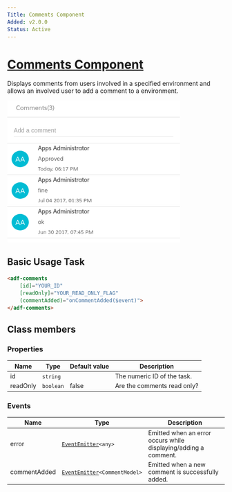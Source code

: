 ```yaml
---
Title: Comments Component
Added: v2.0.0
Status: Active
---
```


# [Comments Component](../../../lib/core/src/lib/comments/comments.component.ts "Defined in comments.component.ts")

Displays comments from users involved in a specified environment and allows an involved user to add a comment to a environment.

![adf-comments](../../docassets/images/adf-comments.png)

## Basic Usage Task

```html
<adf-comments
    [id]="YOUR_ID"
    [readOnly]="YOUR_READ_ONLY_FLAG"
    (commentAdded)="onCommentAdded($event)">
</adf-comments>
```

## Class members

### Properties

| Name     | Type      | Default value | Description                 |
| -------- | --------- | ------------- | --------------------------- |
| id       | `string`  |               | The numeric ID of the task. |
| readOnly | `boolean` | false         | Are the comments read only? |

### Events

| Name         | Type                                                                        | Description                                       |
| ------------ | --------------------------------------------------------------------------- | ------------------------------------------------- |
| error        | [`EventEmitter`](https://angular.io/api/core/EventEmitter)`<any>`           | Emitted when an error occurs while displaying/adding a comment. |
| commentAdded | [`EventEmitter`](https://angular.io/api/core/EventEmitter)`<CommentModel>`  | Emitted when a new comment is successfully added. |
